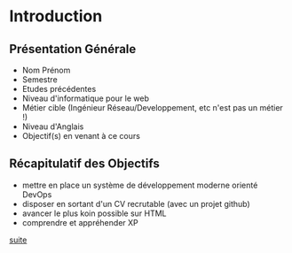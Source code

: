 # Introduction
## Présentation Générale
* Nom Prénom
* Semestre
* Etudes précédentes
* Niveau d'informatique pour le web
* Métier cible (Ingénieur Réseau/Developpement, etc n'est pas un métier !)
* Niveau d'Anglais
* Objectif(s) en venant à ce cours

## Récapitulatif des Objectifs
* mettre en place un système de développement moderne orienté DevOps
* disposer en sortant d'un CV recrutable (avec un projet github)
* avancer le plus koin possible sur HTML
* comprendre et appréhender XP

[suite](./02-ingenieur.md)
